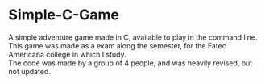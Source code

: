 # Simple-C-Game

A simple adventure game made in C, available to play in the command line. 
<br>
This game was made as a exam along the semester, for the Fatec Americana college in which I study. 
<br>
The code was made by a group of 4 people, and was heavily revised, but not updated.
